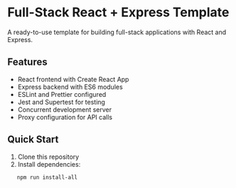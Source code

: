 # Full-Stack React + Express Template

A ready-to-use template for building full-stack applications with React and Express.

## Features
- React frontend with Create React App
- Express backend with ES6 modules
- ESLint and Prettier configured
- Jest and Supertest for testing
- Concurrent development server
- Proxy configuration for API calls

## Quick Start

1. Clone this repository
2. Install dependencies:
```bash
   npm run install-all